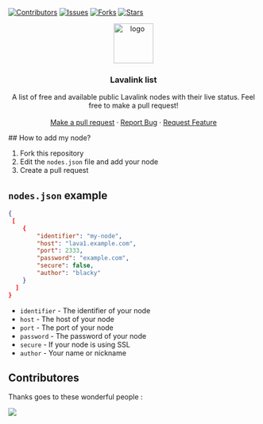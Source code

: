 
[![Contributors][contributors-shield]][contributors-url]
[![Issues][issues-shield]][issues-url]
[![Forks][forks-shield]][forks-url]
[![Stars][stars-shield]][stars-url]

<!-- jumbotron with links -->
<div align="center">
  <a href=" https://github.com/brblacky/lavalink-list">
    <img src="https://media.discordapp.net/attachments/876035356460462090/887728792926290091/20210820_124325.png" alt="logo" width="80" height="80">
    </a>
    <h3 align="center">Lavalink list</h3>
    <p align="center">
    A list of free and available public Lavalink nodes with their live status. Feel free to make a pull request!
    <br />
    <br />
    <a href="https://github.com/brblacky/lavalink-list/pulls">Make a pull request</a>
    ·
    <a href="https://github.com/brblacky/lavalink-list/issues">Report Bug</a>
    ·
    <a href="https://github.com/brblacky/lavalink-list/issues">Request Feature</a>
    </p>
</div>
<!-- how to add my node -->
## How to add my node?

1. Fork this repository
2. Edit the `nodes.json` file and add your node
3. Create a pull request
<!-- nodes.json example -->
## `nodes.json` example

```json
{
 [
    {
        "identifier": "my-node",
        "host": "lava1.example.com",
        "port": 2333,
        "password": "example.com",
        "secure": false,
        "author": "blacky"
    }
  ]
}
```

- `identifier` - The identifier of your node
- `host` - The host of your node
- `port` - The port of your node
- `password` - The password of your node
- `secure` - If your node is using SSL
- `author` - Your name or nickname

## Contributores

Thanks goes to these wonderful people :

<a href="https://github.com/brblacky/lavalink-list/graphs/contributors">
  <img src="https://contrib.rocks/image?repo=brblacky/lavalink-list" />
</a>

<!-- links -->
[contributors-shield]: https://img.shields.io/github/contributors/brblacky/lavalink-list.svg?style=for-the-badge
[issues-shield]: https://img.shields.io/github/issues/brblacky/lavalink-list.svg?style=for-the-badge
[forks-shield]: https://img.shields.io/github/forks/brblacky/lavalink-list.svg?style=for-the-badge
[stars-shield]: https://img.shields.io/github/stars/brblacky/lavalink-list.svg?style=for-the-badge

[contributors-url]: https://github.com/brblacky/lavalink-list/graphs/contributors
[issues-url]:  https://github.com/brblacky/lavalink-list/issues
[forks-url]:  https://github.com/brblacky/lavalink-list/network/members
[stars-url]:  https://github.com/brblacky/lavalink-list/stargazers
